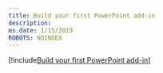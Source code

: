 ```yaml
---
title: Build your first PowerPoint add-in
description: 
ms.date: 1/15/2019
ROBOTS: NOINDEX
---
```


[!include[Build your first PowerPoint add-in](../includes/file-get-started-powerpoint.md)]